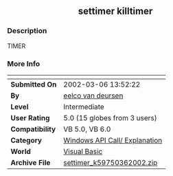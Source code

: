 ﻿<div align="center">

## settimer killtimer


</div>

### Description

TIMER
 
### More Info
 


<span>             |<span>
---                |---
**Submitted On**   |2002-03-06 13:52:22
**By**             |[eelco van deursen](https://github.com/Planet-Source-Code/PSCIndex/blob/master/ByAuthor/eelco-van-deursen.md)
**Level**          |Intermediate
**User Rating**    |5.0 (15 globes from 3 users)
**Compatibility**  |VB 5\.0, VB 6\.0
**Category**       |[Windows API Call/ Explanation](https://github.com/Planet-Source-Code/PSCIndex/blob/master/ByCategory/windows-api-call-explanation__1-39.md)
**World**          |[Visual Basic](https://github.com/Planet-Source-Code/PSCIndex/blob/master/ByWorld/visual-basic.md)
**Archive File**   |[settimer\_k59750362002\.zip](https://github.com/Planet-Source-Code/eelco-van-deursen-settimer-killtimer__1-32400/archive/master.zip)








